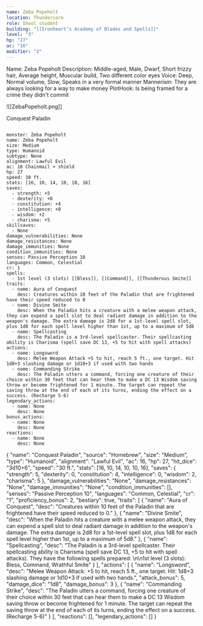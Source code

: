 ```yaml
---
name: Zeba Popeholt
location: Thundercore
role: Shool student
building: "[[Ironheart’s Academy of Blades and Spells]]"
level: "3"
hp: "27"
ac: "16"
modifier: "2"
---
```

Name: Zeba Popeholt
Description: Middle-aged, Male, Dwarf, Short frizzy hair, Average height, Muscular build, Two different color eyes
Voice: Deep, Normal volume, Slow, Speaks in a very formal manner
Mannerism: They are always looking for a way to make money
PlotHook: Is being framed for a crime they didn't commit

![[ZebaPopeholt.png]]

Conquest Paladin
```statblock

monster: Zeba Popeholt
name: Zeba Popeholt
size: Medium
type: Humanoid
subtype: None
alignment: Lawful Evil
ac: 18 Chainmail + shield
hp: 27
speed: 30 ft.
stats: [16, 10, 14, 10, 10, 16]
saves:
  - strength: +5
  - dexterity: +0
  - constitution: +4
  - intelligence: +0
  - wisdom: +2
  - charisma: +5
skillsaves:
  - None
damage_vulnerabilities: None
damage_resistances: None
damage_immunities: None
condition_immunities: None
senses: Passive Perception 10
languages: Common, Celestial
cr: 1
spells:
  - 1st level (3 slots) [[Bless]], [[Command]], [[Thunderous Smite]]
traits:
  - name: Aura of Conquest
    desc: Creatures within 10 feet of the Paladin that are frightened have their speed reduced to 0
  - name: Divine Smite
    desc: When the Paladin hits a creature with a melee weapon attack, they can expend a spell slot to deal radiant damage in addition to the weapon's damage. The extra damage is 2d8 for a 1st-level spell slot, plus 1d8 for each spell level higher than 1st, up to a maximum of 5d8
  - name: Spellcasting
    desc: The Paladin is a 3rd-level spellcaster. Their spellcasting ability is Charisma (spell save DC 13, +5 to hit with spell attacks)
actions:
  - name: Longsword
    desc: Melee Weapon Attack +5 to hit, reach 5 ft., one target. Hit 1d8+3 slashing damage or 1d10+3 if used with two hands
  - name: Commanding Strike
    desc: The Paladin utters a command, forcing one creature of their choice within 30 feet that can hear them to make a DC 13 Wisdom saving throw or become frightened for 1 minute. The target can repeat the saving throw at the end of each of its turns, ending the effect on a success. (Recharge 5-6)
legendary_actions:
  - name: None
    desc: None
bonus_actions:
  - name: None
    desc: None
reactions:
  - name: None
    desc: None

```

{
  "name": "Conquest Paladin",
  "source": "Homebrew",
  "size": "Medium",
  "type": "Humanoid",
  "alignment": "Lawful Evil",
  "ac": 16,
  "hp": 27,
  "hit_dice": "3d10+6",
  "speed": "30 ft.",
  "stats": [16, 10, 14, 10, 10, 16],
  "saves": {
    "strength": 5,
    "dexterity": 0,
    "constitution": 4,
    "intelligence": 0,
    "wisdom": 2,
    "charisma": 5
  },
  "damage_vulnerabilities": "None",
  "damage_resistances": "None",
  "damage_immunities": "None",
  "condition_immunities": [],
  "senses": "Passive Perception 10",
  "languages": "Common, Celestial",
  "cr": "1",
  "proficiency_bonus": 2,
  "bestiary": true,
  "traits": [
    {
      "name": "Aura of Conquest",
      "desc": "Creatures within 10 feet of the Paladin that are frightened have their speed reduced to 0."
    },
    {
      "name": "Divine Smite",
      "desc": "When the Paladin hits a creature with a melee weapon attack, they can expend a spell slot to deal radiant damage in addition to the weapon's damage. The extra damage is 2d8 for a 1st-level spell slot, plus 1d8 for each spell level higher than 1st, up to a maximum of 5d8."
    },
    {
      "name": "Spellcasting",
      "desc": "The Paladin is a 3rd-level spellcaster. Their spellcasting ability is Charisma (spell save DC 13, +5 to hit with spell attacks). They have the following spells prepared: \n\n1st level (3 slots): Bless, Command, Wrathful Smite"
    }
  ],
  "actions": [
    {
      "name": "Longsword",
      "desc": "Melee Weapon Attack: +5 to hit, reach 5 ft., one target. Hit: 1d8+3 slashing damage or 1d10+3 if used with two hands.",
      "attack_bonus": 5,
      "damage_dice": "1d8",
      "damage_bonus": 3
    },
    {
      "name": "Commanding Strike",
      "desc": "The Paladin utters a command, forcing one creature of their choice within 30 feet that can hear them to make a DC 13 Wisdom saving throw or become frightened for 1 minute. The target can repeat the saving throw at the end of each of its turns, ending the effect on a success. (Recharge 5-6)"
    }
  ],
  "reactions": [],
  "legendary_actions": []
}
